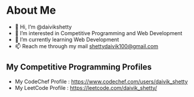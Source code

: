 # About Me
- 👋 Hi, I’m @daivikshetty
- 👀 I’m interested in Competitive Programming and Web Development
- 🌱 I’m currently learning Web Development
- 📫 Reach me through my mail shettydaivik100@gmail.com

## My Competitive Programming Profiles
-  My CodeChef Profile : https://www.codechef.com/users/daivik_shetty
-  My LeetCode Profile : https://leetcode.com/daivik_shetty/
<!---
daivikshetty/daivikshetty is a ✨ special ✨ repository because its `README.md` (this file) appears on your GitHub profile.
You can click the Preview link to take a look at your changes.
--->
